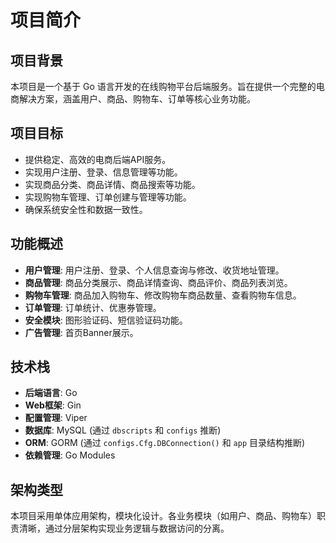# 项目简介

## 项目背景
本项目是一个基于 Go 语言开发的在线购物平台后端服务。旨在提供一个完整的电商解决方案，涵盖用户、商品、购物车、订单等核心业务功能。

## 项目目标
- 提供稳定、高效的电商后端API服务。
- 实现用户注册、登录、信息管理等功能。
- 实现商品分类、商品详情、商品搜索等功能。
- 实现购物车管理、订单创建与管理等功能。
- 确保系统安全性和数据一致性。

## 功能概述
- **用户管理**: 用户注册、登录、个人信息查询与修改、收货地址管理。
- **商品管理**: 商品分类展示、商品详情查询、商品评价、商品列表浏览。
- **购物车管理**: 商品加入购物车、修改购物车商品数量、查看购物车信息。
- **订单管理**: 订单统计、优惠券管理。
- **安全模块**: 图形验证码、短信验证码功能。
- **广告管理**: 首页Banner展示。

## 技术栈
- **后端语言**: Go
- **Web框架**: Gin
- **配置管理**: Viper
- **数据库**: MySQL (通过 `dbscripts` 和 `configs` 推断)
- **ORM**: GORM (通过 `configs.Cfg.DBConnection()` 和 `app` 目录结构推断)
- **依赖管理**: Go Modules

## 架构类型
本项目采用单体应用架构，模块化设计。各业务模块（如用户、商品、购物车）职责清晰，通过分层架构实现业务逻辑与数据访问的分离。